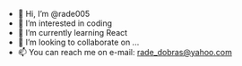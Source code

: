- 👋 Hi, I’m @rade005
- 👀 I’m interested in coding
- 🌱 I’m currently learning React 
- 💞️ I’m looking to collaborate on ...
- 📫 You can reach me on e-mail: rade_dobras@yahoo.com

<!---
rade005/rade005 is a ✨ special ✨ repository because its `README.md` (this file) appears on your GitHub profile.
You can click the Preview link to take a look at your changes.
--->
